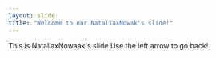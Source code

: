 ```yaml
---
layout: slide
title: "Welcome to our NataliaxNowak's slide!"
---
```

This is NataliaxNowaak's slide
Use the left arrow to go back!

